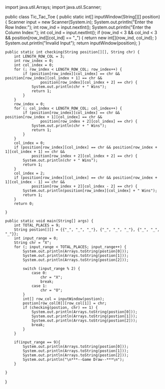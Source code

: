 import java.util.Arrays;
import java.util.Scanner;

public class Tic_Tac_Toe {
    public static int[] inputWindow(String[][] position) {
        Scanner input = new Scanner(System.in);
        System.out.println("Enter the Row Index:");
        int row_ind = input.nextInt();
        System.out.println("Enter the Column Index:");
        int col_ind = input.nextInt();
        if (row_ind < 3 && col_ind < 3 && position[row_ind][col_ind] == "_") {
            return new int[]{row_ind, col_ind};
        }
        System.out.println("Invalid Input");
        return inputWindow(position);
    }

    public static int checking(String position[][], String chr) {
        int LENGTH_ROW_COL = 3;
        int row_index = 0;
        int col_index = 0;
        for (; row_index < LENGTH_ROW_COL; row_index++) {
            if (position[row_index][col_index] == chr && position[row_index][col_index + 1] == chr &&
                    position[row_index][col_index + 2] == chr) {
                System.out.println(chr + " Wins");
                return 1;
            }
        }
        row_index = 0;
        for (; col_index < LENGTH_ROW_COL; col_index++) {
            if (position[row_index][col_index] == chr && position[row_index + 1][col_index] == chr &&
                    position[row_index + 2][col_index] == chr) {
                System.out.println(chr + " Wins");
                return 1;
            }
        }
        col_index = 0;
        if (position[row_index][col_index] == chr && position[row_index + 1][col_index + 1] == chr &&
                position[row_index + 2][col_index + 2] == chr) {
            System.out.println(chr + " Wins");
            return 1;
        }
        col_index = 2;
        if (position[row_index][col_index] == chr && position[row_index + 1][col_index - 1] == chr &&
                position[row_index + 2][col_index - 2] == chr) {
            System.out.println(position[row_index][col_index] + " Wins");
            return 1;
        }
        return 0;

    }

    public static void main(String[] args) {
        int TOTAL_PLACES = 9;
        String postion[][] = {{"_", "_", "_"}, {"_", "_", "_"}, {"_", "_", "_"}};
        int input_range = 0;
        String chr = "X";
        for (; input_range < TOTAL_PLACES; input_range++) {
            System.out.println(Arrays.toString(postion[0]));
            System.out.println(Arrays.toString(postion[1]));
            System.out.println(Arrays.toString(postion[2]));

            switch (input_range % 2) {
                case 0:
                    chr = "X";
                    break;
                case 1:
                    chr = "O";
            }
            int[] row_col = inputWindow(postion);
            postion[row_col[0]][row_col[1]] = chr;
            if (checking(postion, chr) == 1) {
                System.out.println(Arrays.toString(postion[0]));
                System.out.println(Arrays.toString(postion[1]));
                System.out.println(Arrays.toString(postion[2]));
                break;
            }
        }
        
        if(input_range == 9){
            System.out.println(Arrays.toString(postion[0]));
            System.out.println(Arrays.toString(postion[1]));
            System.out.println(Arrays.toString(postion[2]));
            System.out.println("\n***--Game Draw--***\n");
        }

    }
}

